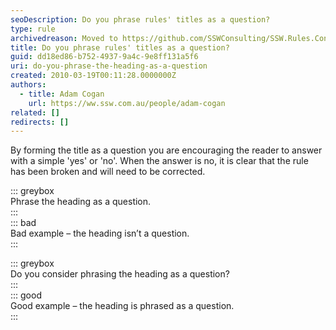 ```yaml
---
seoDescription: Do you phrase rules' titles as a question?
type: rule
archivedreason: Moved to https://github.com/SSWConsulting/SSW.Rules.Content/wiki/How-to-Create-Rules
title: Do you phrase rules' titles as a question?
guid: dd18ed86-b752-4937-9a4c-9e8ff131a5f6
uri: do-you-phrase-the-heading-as-a-question
created: 2010-03-19T00:11:28.0000000Z
authors:
  - title: Adam Cogan
    url: https://ww.ssw.com.au/people/adam-cogan
related: []
redirects: []
---
```


By forming the title as a question you are encouraging the reader to answer with a simple 'yes' or 'no'. When the answer is no, it is clear that the rule has been broken and will need to be corrected.

<!--endintro-->

::: greybox  
Phrase the heading as a question.  
:::  
::: bad  
Bad example – the heading isn’t a question.  
:::

::: greybox  
Do you consider phrasing the heading as a question?  
:::  
::: good  
Good example – the heading is phrased as a question.  
:::
